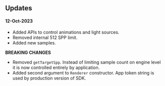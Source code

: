 ## Updates

#### 12-Oct-2023

- Added APIs to control animations and light sources.
- Removed internal 512 SPP limit.
- Added new samples.

**BREAKING CHANGES**

- Removed `getTargetSpp`. Instead of limiting sample count on engine level it is now controlled entirely by application.
- Added second argument to `Renderer` constructor. App token string is used by production version of SDK.
